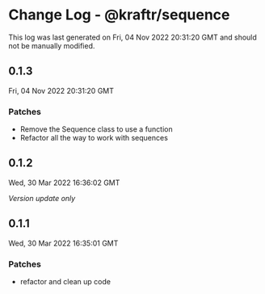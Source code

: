 # Change Log - @kraftr/sequence

This log was last generated on Fri, 04 Nov 2022 20:31:20 GMT and should not be manually modified.

## 0.1.3
Fri, 04 Nov 2022 20:31:20 GMT

### Patches

- Remove the Sequence class to use a function
- Refactor all the way to work with sequences

## 0.1.2
Wed, 30 Mar 2022 16:36:02 GMT

_Version update only_

## 0.1.1
Wed, 30 Mar 2022 16:35:01 GMT

### Patches

- refactor and clean up code

